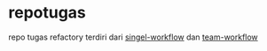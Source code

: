 # repotugas
repo tugas refactory terdiri dari [singel-workflow](https://github.com/hudabikhoir/repotugas/blob/master/single-workflow.md) dan [team-workflow](https://github.com/hudabikhoir/repotugas/blob/master/team-workflow.md)
